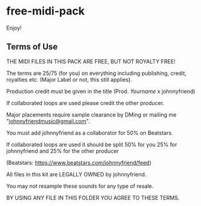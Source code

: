 # free-midi-pack
Enjoy!

## Terms of Use
THE MIDI FILES IN THIS PACK ARE FREE, BUT NOT ROYALTY FREE!



The terms are 25/75 (for you) on everything including publishing, credit, royalties etc. (Major Label or not, this still applies).


Production credit must be given in the title (Prod. *Yourname* x johnnyfriend)

If collaborated loops are used please credit the other producer.



Major placements require sample clearance by DMing or mailing me "johnnyfriendmusic@gmail.com".



You must add johnnyfriend as a collaborator for 50% on Beatstars.

If collaborated loops are used it should be split 50% for you 25% for johnnyfriend and 25% for the other producer


(Beatstars: https://www.beatstars.com/johnnyfriend/feed)



All files in this kit are LEGALLY OWNED by johnnyfriend.

You may not resample these sounds for any type of resale.



BY USING ANY FILE IN THIS FOLDER YOU AGREE TO THESE TERMS.
